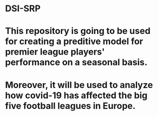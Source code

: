 # DSI-SRP

# This repository is going to be used for creating a preditive model for premier league players' performance on a seasonal basis. 
# Moreover, it will be used to analyze how covid-19 has affected the big five football leagues in Europe.
